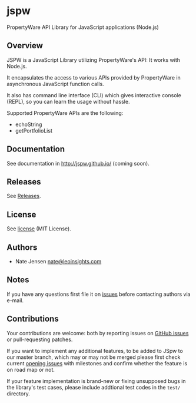 # jspw 

PropertyWare API Library for JavaScript applications (Node.js)

## Overview

JSPW is a JavaScript Library utilizing PropertyWare's API: It works with Node.js.

It encapsulates the access to various APIs provided by PropertyWare in asynchronous JavaScript function calls.

It also has command line interface (CLI) which gives interactive console (REPL), so you can learn the usage without hassle.

Supported PropertyWare APIs are the following:

- echoString
- getPortfolioList

## Documentation

See documentation in http://jspw.github.io/ (coming soon).

## Releases

See [Releases](https://github.com/burleyb/jspw/releases).

## License

See [license](LICENSE) (MIT License).

## Authors

- Nate Jensen <nate@leoinsights.com>


## Notes

If you have any questions first file it on [issues](https://github.com/burleyb/jspw/issues) before contacting authors via e-mail.

## Contributions

Your contributions are welcome: both by reporting issues on [GitHub issues](https://github.com/burleyb/jspw/issues) or pull-requesting patches.

If you want to implement any additional features, to be added to JSpw to our master branch, which may or may not be merged please first check current [opening issues](https://github.com/burleyb/jspw/issues?q=is%3Aopen) with milestones and confirm whether the feature is on road map or not.

If your feature implementation is brand-new or fixing unsupposed bugs in the library's test cases, please include addtional test codes in the `test/` directory.
